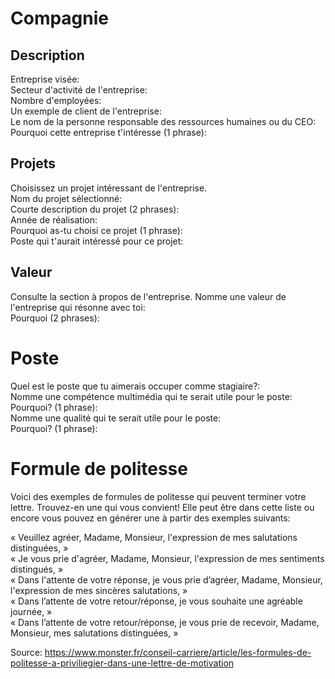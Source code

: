# Compagnie
## Description
Entreprise visée:     
Secteur d'activité de l'entreprise:    
Nombre d'employées:     
Un exemple de client de l'entreprise:     
Le nom de la personne responsable des ressources humaines ou du CEO:     
Pourquoi cette entreprise t'intéresse (1 phrase):      

## Projets
Choisissez un projet intéressant de l'entreprise.     
Nom du projet sélectionné:     
Courte description du projet (2 phrases):     
Année de réalisation:     
Pourquoi as-tu choisi ce projet (1 phrase):     
Poste qui t'aurait intéressé pour ce projet:     

## Valeur
Consulte la section à propos de l'entreprise. 
Nomme une valeur de l'entreprise qui résonne avec toi:     
Pourquoi (2 phrases):     

# Poste
Quel est le poste que tu aimerais occuper comme stagiaire?:    
Nomme une compétence multimédia qui te serait utile pour le poste:     
Pourquoi? (1 phrase):     
Nomme une qualité qui te serait utile pour le poste:     
Pourquoi? (1 phrase):     

# Formule de politesse
Voici des exemples de formules de politesse qui peuvent terminer votre lettre. Trouvez-en une qui vous convient! Elle peut être dans cette liste ou encore vous pouvez en générer une à partir des exemples suivants: 

« Veuillez agréer, Madame, Monsieur, l'expression de mes salutations distinguées, »    
« Je vous prie d'agréer, Madame, Monsieur, l'expression de mes sentiments distingués, »    
« Dans l'attente de votre réponse, je vous prie d’agréer, Madame, Monsieur, l'expression de mes sincères salutations, »    
« Dans l’attente de votre retour/réponse, je vous souhaite une agréable journée, »    
« Dans l’attente de votre retour/réponse, je vous prie de recevoir, Madame, Monsieur, mes salutations distinguées, »    

Source: <a>https://www.monster.fr/conseil-carriere/article/les-formules-de-politesse-a-priviliegier-dans-une-lettre-de-motivation</a>
